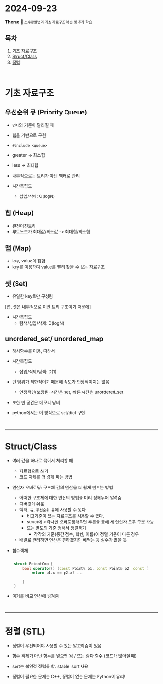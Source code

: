 <h1>2024-09-23</h1>
<strong>Theme 💭 </strong>
<small> 소수판별법과 기초 자료구조 복습 및 추가 학습 </small>

<br/>

## 목차

1. [기초 자료구조](#기초-자료구조)
2. [Struct/Class](#structclass)
3. [정렬](#정렬)

<br/>

# 기초 자료구조

## 우선순위 큐 (Priority Queue)

- `먼저`의 기준이 달라질 때
- 힙을 기반으로 구현
- `#include <queue>`
- greater -> 최소힙
- less -> 최대힙
- 내부적으로는 트리가 아닌 벡터로 관리

- 시간복잡도
    - 삽입/삭제: O(logN)

## 힙 (Heap)

- 완전이진트리
- 루트노드가 최대값/최소값 -> 최대힙/최소힙

## 맵 (Map)

- key, value의 집합
- key를 이용하여 value를 빨리 찾을 수 있는 자료구조

## 셋 (Set)

- 유일한 key로만 구성됨

[맵, 셋은 내부적으로 이진 트리 구조이기 때문에]

- 시간복잡도
    - 탐색/삽입/삭제: O(logN)

## unordered_set/ unordered_map

- 해시함수를 이용, 따라서
- 시간복잡도
    - 삽입/삭제/탐색: O(1)

- 단 범위가 제한적이기 때문에 속도가 안정적이지는 않음
    - 안정적인(보장된) 시간은 set, 빠른 시간은 unordered_set
- 또한 빈 공간은 메모리 낭비

- python에서는 이 방식으로 set/dict 구현

<br>

---

# Struct/Class

- 여러 값을 하나로 묶어서 처리할 때
    - 자료형으로 쓰기
    - 코드 자체를 더 쉽게 짜는 방법

- 연산자 오버로딩: 구조체 간의 연산을 더 쉽게 만드는 방법
    - 어떠한 구조체에 대한 연산의 방법을 미리 정해두어 알려줌
    - 디버깅이 쉬움
    - 벡터, 큐, `우선순위 큐`에 사용할 수 있다
        - 비교기준이 있는 자료구조를 사용할 수 있다.
        - struct에 `<` 하나만 오버로딩해두면 추론을 통해 세 연산자 모두 구분 가능
        - 또는 별도의 기준 정해서 정렬하기
            - 각각의 기준(중간 점수, 학번, 이름)이 정렬 기준이 다른 경우
    - 배열로 관리하면 연산은 편하겠지만 빼먹는 등 실수가 많을 듯

- 함수객체

```C++

    struct PoiontCmp {
        bool operator() (const Point% p1, const Point& p2) const {
            return p1.x == p2.x? ...

        }
    }
```

- 이거를 비교 연산에 넘겨줌

<br>

---

# 정렬 (STL)

- 정렬이 우선되어야 사용할 수 있는 알고리즘이 있음

- 함수 객체가 아닌 함수를 넣으면 됨 / 또는 람다 함수 (코드가 많아질 때)

- sort는 불안정 정렬을 함. stable_sort 사용

- 정렬이 필요한 문제는 C++, 정렬이 없는 문제는 Python이 유리!